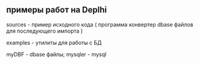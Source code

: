 
## примеры работ на Deplhi


sources  - пример исходного кода ( программа конвертер dbase файлов для последующего импорта )

examples  - утилиты для работы с БД

myDBF - dbase файлы;  mysqler  - mysql

